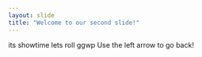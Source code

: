 ```yaml
---
layout: slide
title: "Welcome to our second slide!"
---
```

its showtime lets roll ggwp
Use the left arrow to go back!
